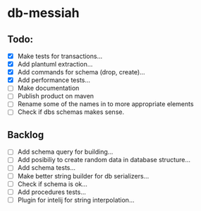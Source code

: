 # db-messiah

## Todo:

* [x] Make tests for transactions...
* [x] Add plantuml extraction...
* [x] Add commands for schema (drop, create)...
* [x] Add performance tests...
* [ ] Make documentation
* [ ] Publish product on maven
* [ ] Rename some of the names in to more appropriate elements
* [ ] Check if dbs schemas makes sense.

## Backlog

* [ ] Add schema query for building...
* [ ] Add posibiliy to create random data in database structure...
* [ ] Add schema tests...
* [ ] Make better string builder for db serializers...
* [ ] Check if schema is ok...
* [ ] Add procedures tests...
* [ ] Plugin for intelij for string interpolation...
